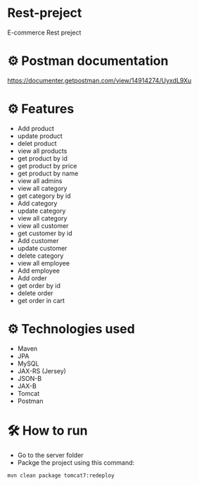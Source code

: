 # Rest-preject
E-commerce Rest preject

# ⚙ Postman documentation
https://documenter.getpostman.com/view/14914274/UyxdL9Xu



# ⚙ Features
* Add product
* update product
* delet product
* view all products
* get product by id 
* get product by price
* get product by name
* view all admins
* view all category
* get category by id 
* Add category
* update category
* view all category
* view all customer
* get customer by id 
* Add customer
* update customer
* delete category
* view all employee
* Add employee
* Add order
* get order by id
* delete order
* get order in cart 


# ⚙ Technologies used
* Maven
* JPA
* MySQL
* JAX-RS (Jersey)
* JSON-B
* JAX-B
* Tomcat
* Postman


# 🛠 How to run

* Go to the server folder
* Packge the project using this command:
```maven
mvn clean package tomcat7:redeploy
``` 




